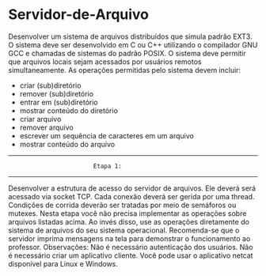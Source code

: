 # Servidor-de-Arquivo
Desenvolver um sistema de arquivos distribuídos que simula padrão EXT3. O sistema deve ser desenvolvido em C ou C++ utilizando o compilador GNU GCC e chamadas de sistemas do padrão POSIX. O sistema deve permitir que arquivos locais sejam acessados por usuários remotos simultaneamente. 
As operações permitidas pelo sistema devem incluir:  
- criar (sub)diretório 
- remover (sub)diretório 
- entrar em (sub)diretório 
- mostrar conteúdo do diretório 
- criar arquivo  
- remover arquivo 
- escrever um sequência de caracteres em um arquivo 
- mostrar conteúdo do arquivo

--------------------------------------------------------------
                            Etapa 1:
--------------------------------------------------------------
Desenvolver a estrutura de acesso do servidor de arquivos. Ele deverá será acessado via socket TCP. Cada conexão deverá ser gerida por uma thread. Condições de corrida deverão ser tratadas por meio de semáforos ou mutexes. Nesta etapa você não precisa implementar as operações sobre arquivos listadas acima. Ao invés disso, use as operações diretamente do sistema de arquivos do seu sistema operacional. Recomenda-se que o servidor imprima mensagens na tela para demonstrar o funcionamento ao professor.  Observações:  Não é necessário autenticação dos usuários. Não é necessário criar um aplicativo cliente. Você pode usar o aplicativo netcat disponível para Linux e Windows.
